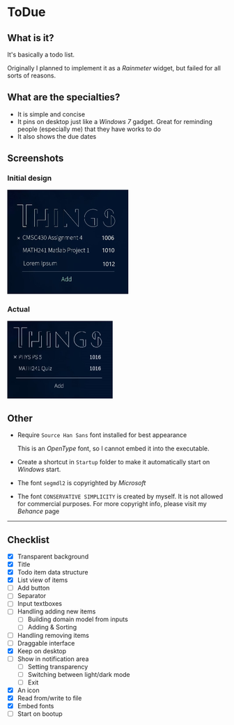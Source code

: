 # ToDue

## What is it?

It's basically a todo list. 

Originally I planned to implement it as a *Rainmeter* widget, but failed for all sorts of reasons. 

## What are the specialties?

- It is simple and concise
- It pins on desktop just like a *Windows 7* gadget. Great for reminding people (especially me) that they have works to do
- It also shows the due dates

## Screenshots

### Initial design

<img src="design.jpg" alt="design" style="zoom:50%;" />

### Actual

<img src="actual.jpg" alt="actual" style="zoom:50%;" />

## Other

- Require `Source Han Sans` font installed for best appearance

    This is an *OpenType* font, so I cannot embed it into the executable. 

- Create a shortcut in `Startup` folder to make it automatically start on *Windows* start. 

- The font `segmdl2` is copyrighted by *Microsoft*

- The font `CONSERVATIVE SIMPLICITY` is created by myself. It is not allowed for commercial purposes. For more copyright info, please visit my *Behance* page

---

## Checklist

- [x] Transparent background
- [x] Title
- [x] Todo item data structure
- [x] List view of items
- [ ] Add button
- [ ] Separator
- [ ] Input textboxes
- [ ] Handling adding new items
    - [ ] Building domain model from inputs
    - [ ] Adding & Sorting
- [ ] Handling removing items
- [ ] Draggable interface
- [x] Keep on desktop
- [ ] Show in notification area
    - [ ] Setting transparency
    - [ ] Switching between light/dark mode
    - [ ] Exit
- [x] An icon
- [x] Read from/write to file
- [x] Embed fonts
- [ ] Start on bootup